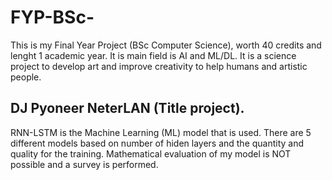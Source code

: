 # FYP-BSc-
This is my Final Year Project (BSc Computer Science), worth 40 credits and lenght 1 academic year. It is main field is AI and ML/DL. It is a science project to develop art and improve creativity to help humans and artistic people.

## DJ Pyoneer NeterLAN (Title project).
RNN-LSTM is the Machine Learning (ML) model that is used. There are 5 different models based on number of hiden layers and the quantity and quality for the training. Mathematical evaluation of my model is NOT possible and a survey is performed.
